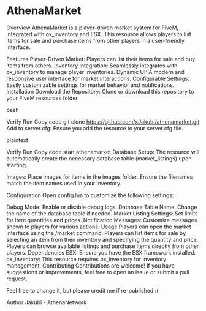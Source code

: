 # AthenaMarket

Overview
AthenaMarket is a player-driven market system for FiveM, integrated with ox_inventory and ESX. This resource allows players to list items for sale and purchase items from other players in a user-friendly interface.

Features
Player-Driven Market: Players can list their items for sale and buy items from others.
Inventory Integration: Seamlessly integrates with ox_inventory to manage player inventories.
Dynamic UI: A modern and responsive user interface for market interactions.
Configurable Settings: Easily customizable settings for market behavior and notifications.
Installation
Download the Repository: Clone or download this repository to your FiveM resources folder.

bash

Verify
Run
Copy code
git clone https://github.com/xJakubi/athenamarket.git
Add to server.cfg: Ensure you add the resource to your server.cfg file.

plaintext

Verify
Run
Copy code
start athenamarket
Database Setup: The resource will automatically create the necessary database table (market_listings) upon starting.

Images: Place images for items in the images folder. Ensure the filenames match the item names used in your inventory.

Configuration
Open config.lua to customize the following settings:

Debug Mode: Enable or disable debug logs.
Database Table Name: Change the name of the database table if needed.
Market Listing Settings: Set limits for item quantities and prices.
Notification Messages: Customize messages shown to players for various actions.
Usage
Players can open the market interface using the /market command.
Players can list items for sale by selecting an item from their inventory and specifying the quantity and price.
Players can browse available listings and purchase items directly from other players.
Dependencies
ESX: Ensure you have the ESX framework installed.
ox_inventory: This resource requires ox_inventory for inventory management.
Contributing
Contributions are welcome! If you have suggestions or improvements, feel free to open an issue or submit a pull request.

Feel free to change it, but please credit me if re-published :(

Author
Jakubi - AthenaNetwork
